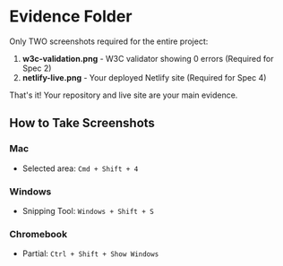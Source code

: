 # Evidence Folder

Only TWO screenshots required for the entire project:

1. **w3c-validation.png** - W3C validator showing 0 errors (Required for Spec 2)
2. **netlify-live.png** - Your deployed Netlify site (Required for Spec 4)

That's it! Your repository and live site are your main evidence.

## How to Take Screenshots

### Mac
- Selected area: `Cmd + Shift + 4`

### Windows
- Snipping Tool: `Windows + Shift + S`

### Chromebook
- Partial: `Ctrl + Shift + Show Windows`